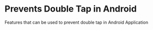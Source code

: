 # Prevents Double Tap in Android

Features that can be used to prevent double tap in Android Application
